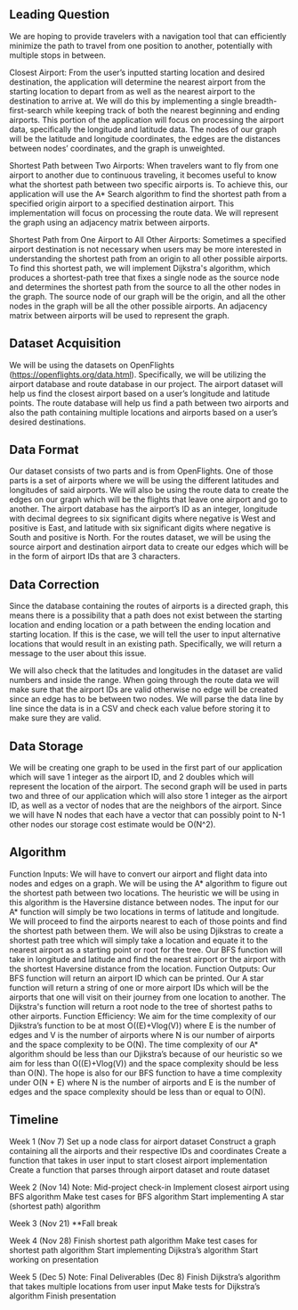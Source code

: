 ## Leading Question 

We are hoping to provide travelers with a navigation tool that can efficiently minimize the path to travel from one position to another, potentially with multiple stops in between.


Closest Airport: From the user’s inputted starting location and desired destination, the application will determine the nearest airport from the starting location to depart from as well as the nearest airport to the destination to arrive at. We will do this by implementing a single breadth-first-search while keeping track of both the nearest beginning and ending airports. This portion of the application will focus on processing the airport data, specifically the longitude and latitude data. The nodes of our graph will be the latitude and longitude coordinates, the edges are the distances between nodes’ coordinates, and the graph is unweighted.

Shortest Path between Two Airports: When travelers want to fly from one airport to another due to continuous traveling, it becomes useful to know what the shortest path between two specific airports is. To achieve this, our application will use the A* Search algorithm to find the shortest path from a specified origin airport to a specified destination airport. This implementation will focus on processing the route data. We will represent the graph using an adjacency matrix between airports.


Shortest Path from One Airport to All Other Airports: Sometimes a specified airport destination is not necessary when users may be more interested in understanding the shortest path from an origin to all other possible airports. To find this shortest path, we will implement Dijkstra's algorithm, which produces a shortest-path tree that fixes a single node as the source node and determines the shortest path from the source to all the other nodes in the graph. The source node of our graph will be the origin, and all the other nodes in the graph will be all the other possible airports. An adjacency matrix between airports will be used to represent the graph. 


## Dataset Acquisition
We will be using the datasets on OpenFlights (https://openflights.org/data.html). Specifically, we will be utilizing the airport database and route database in our project. The airport dataset will help us find the closest airport based on a user’s longitude and latitude points. The route database will help us find a path between two airports and also the path containing multiple locations and airports based on a user’s desired destinations.

## Data Format
Our dataset consists of two parts and is from OpenFlights. One of those parts is a set of airports where we will be using the different latitudes and longitudes of said airports. We will also be using the route data to create the edges on our graph which will be the flights that leave one airport and go to another. The airport database has the airport’s ID as an integer, longitude with decimal degrees to six significant digits where negative is West and positive is East, and latitude with six significant digits where negative is South and positive is North. For the routes dataset, we will be using the source airport and destination airport data to create our edges which will be in the form of airport IDs that are 3 characters.

## Data Correction
Since the database containing the routes of airports is a directed graph, this means there is a possibility that a path does not exist between the starting location and ending location or a path between the ending location and starting location. If this is the case, we will tell the user to input alternative locations that would result in an existing path. Specifically, we will return a message to the user about this issue.

We will also check that the latitudes and longitudes in the dataset are valid numbers and inside the range. When going through the route data we will make sure that the airport IDs are valid otherwise no edge will be created since an edge has to be between two nodes. We will parse the data line by line since the data is in a CSV and check each value before storing it to make sure they are valid.

## Data Storage
We will be creating one graph to be used in the first part of our application which will save 1 integer as the airport ID, and 2 doubles which will represent the location of the airport. The second graph will be used in parts two and three of our application which will also store 1 integer as the airport ID, as well as a vector of nodes that are the neighbors of the airport. Since we will have N nodes that each have a vector that can possibly point to N-1 other nodes our storage cost estimate would be O(N^2).

## Algorithm 
Function Inputs:
We will have to convert our airport and flight data into nodes and edges on a graph. We will be using the A* algorithm to figure out the shortest path between two locations. The heuristic we will be using in this algorithm is the Haversine distance between nodes. The input for our A* function will simply be two locations in terms of latitude and longitude. We will proceed to find the airports nearest to each of those points and find the shortest path between them. We will also be using Djikstras to create a shortest path tree which will simply take a location and equate it to the nearest airport as a starting point or root for the tree. Our BFS function will take in longitude and latitude and find the nearest airport or the airport with the shortest Haversine distance from the location.
Function Outputs:
Our BFS function will return an airport ID which can be printed. Our A star function will return a string of one or more airport IDs which will be the airports that one will visit on their journey from one location to another. The Dijkstra's function will return a root node to the tree of shortest paths to other airports. 
Function Efficiency:
We aim for the time complexity of our Djikstra’s function to be at most O((E)+Vlog(V)) where E is the number of edges and V is the number of airports where N is our number of airports and the space complexity to be O(N). The time complexity of our A* algorithm should be less than our Djikstra’s because of our heuristic so we aim for less than O((E)+Vlog(V)) and the space complexity should be less than O(N). The hope is also for our BFS function to have a time complexity under O(N + E) where N is the number of airports and E is the number of edges and the space complexity should be less than or equal to O(N).


## Timeline

Week 1 (Nov 7)
Set up a node class for airport dataset
Construct a graph containing all the airports and their respective IDs and coordinates
Create a function that takes in user input to start closest airport implementation
Create a function that parses through airport dataset and route dataset

Week 2 (Nov 14)
Note: Mid-project check-in
Implement closest airport using BFS algorithm
Make test cases for BFS algorithm
Start implementing A star (shortest path) algorithm

Week 3 (Nov 21) **Fall break

Week 4 (Nov 28)
Finish shortest path algorithm
Make test cases for shortest path algorithm
Start implementing Dijkstra’s algorithm
Start working on presentation

Week 5 (Dec 5)
Note: Final Deliverables (Dec 8)
Finish Dijkstra’s algorithm that takes multiple locations from user input
Make tests for Dijkstra’s algorithm
Finish presentation
